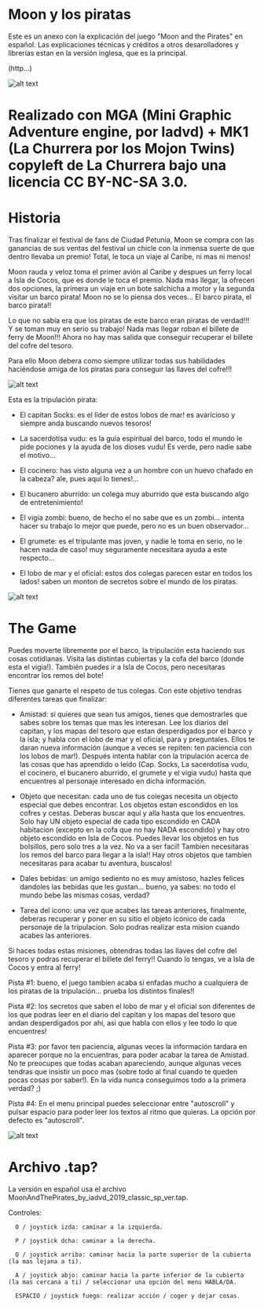 # Moon y los piratas

Este es un anexo con la explicación del juego "Moon and the Pirates" en español. Las explicaciones técnicas y créditos a otros desarolladores y librerías estan en la versión inglesa, que es la principal.

(http...)

![alt text](https://github.com/Iadvd/RetrocomputingZXSpectrum/blob/master/GameExamples/MoonAndThePirates/MATP1s.png)

# Realizado con MGA (Mini Graphic Adventure engine, por Iadvd) + MK1 (La Churrera por los Mojon Twins) copyleft de La Churrera bajo una licencia CC BY-NC-SA 3.0.

# Historia

Tras finalizar el festival de fans de Ciudad Petunia, Moon se compra con las ganancias de sus ventas del festival un chicle con la inmensa suerte de que dentro llevaba un premio! Total, le toca un viaje al Caribe, ni mas ni menos!

Moon rauda y veloz toma el primer avión al Caribe y despues un ferry local a Isla de Cocos, que es donde le toca el premio. Nada más llegar, la ofrecen dos opciones, la primera un viaje en un bote salchicha a motor y la segunda visitar un barco pirata! Moon no se lo piensa dos veces... El barco pirata, el barco pirata!! 

Lo que no sabía era que los piratas de este barco eran piratas de verdad!!! Y se toman muy en serio su trabajo! Nada mas llegar roban el billete de ferry de Moon!!! Ahora no hay mas salida que conseguir recuperar el billete del cofre del tesoro. 

Para ello Moon debera como siempre utilizar todas sus habilidades haciéndose amiga de los piratas para conseguir las llaves del cofre!!!

![alt text](https://github.com/Iadvd/RetrocomputingZXSpectrum/blob/master/GameExamples/MoonAndThePirates/MATP2s.png)

Esta es la tripulación pirata:

- El capitan Socks: es el líder de estos lobos de mar! es avaricioso y siempre anda buscando nuevos tesoros!

- La sacerdotisa vudu: es la guía espiritual del barco, todo el mundo le pide pociones y la ayuda de los dioses vudu! Es verde, pero nadie sabe el motivo...

- El cocinero: has visto alguna vez a un hombre con un huevo chafado en la cabeza? ale, pues aquí lo tienes!...

- El bucanero aburrido: un colega muy aburrido que esta buscando algo de entretenimiento!

- El vigía zombi: bueno, de hecho el no sabe que es un zombi... intenta hacer su trabajo lo mejor que puede, pero no es un buen observador...

- El grumete: es el tripulante mas joven, y nadie le toma en serio, no le hacen nada de caso! muy seguramente necesitara ayuda a este respecto...

- El lobo de mar y el oficial: estos dos colegas parecen estar en todos los lados! saben un monton de secretos sobre el mundo de los piratas.

![alt text](https://github.com/Iadvd/RetrocomputingZXSpectrum/blob/master/GameExamples/MoonAndThePirates/MATP3s.png)

# The Game

Puedes moverte líbremente por el barco, la tripulación esta haciendo sus cosas cotidianas. Visita las distintas cubiertas y la cofa del barco (donde esta el vigia!). También puedes ir a Isla de Cocos, pero necesitaras encontrar los remos del bote! 
 
Tienes que ganarte el respeto de tus colegas. Con este objetivo tendras diferentes tareas que finalizar:

- Amistad: si quieres que sean tus amigos, tienes que demostrarles que sabes sobre los temas que mas les interesan. Lee los diarios del capitan, y los mapas del tesoro que estan desperdigados por el barco y la isla; y habla con el lobo de mar y el oficial, para y preguntales. Ellos te daran nueva información (aunque a veces se repiten: ten paciencia con los lobos de mar!). Después intenta hablar con la tripulación acerca de las cosas que has aprendido o leído (Cap. Socks, La sacerdotisa vudu, el cocinero, el bucanero aburrido, el grumete y el vigía vudu) hasta que encuentres al personaje interesado en dicha información.

- Objeto que necesitan: cada uno de tus colegas necesita un objecto especial que debes encontrar. Los objetos estan escondidos en los cofres y cestas. Deberas buscar aquí y alla hasta que los encuentres. Solo hay UN objeto especial de cada tipo escondido en CADA habitacion (excepto en la cofa que no hay NADA escondido) y hay otro objeto escondido en Isla de Cocos. Puedes llevar los objetos en tus bolsillos, pero solo tres a la vez. No va a ser facil! Tambien necesitaras los remos del barco para llegar a la isla!! Hay otros objetos que tambien necesitaras para acabar tu aventura, buscalos!

- Dales bebidas: un amigo sediento no es muy amistoso, hazles felices dandoles las bebidas que les gustan... bueno, ya sabes: no todo el mundo bebe las mismas cosas, verdad?

- Tarea del icono: una vez que acabes las tareas anteriores, finalmente, deberas recuperar y poner en su sitio el objeto icónico de cada personaje de la tripulacion. Solo podras realizar esta mision cuando acabes las anteriores.

Si haces todas estas misiones, obtendras todas las llaves del cofre del tesoro y podras recuperar el billete del ferry!! Cuando lo tengas, ve a Isla de Cocos y entra al ferry!

Pista #1: bueno, el juego tambien acaba si enfadas mucho a cualquiera de los piratas de la tripulación... prueba los distintos finales!!

Pista #2: los secretos que saben el lobo de mar y el oficial son diferentes de los que podras leer en el diario del capitan y los mapas del tesoro que andan desperdigados por ahi, asi que habla con ellos y lee todo lo que encuentres!

Pista #3: por favor ten paciencia, algunas veces la información tardara en aparecer porque no la encuentras, para poder acabar la tarea de Amistad. No te preocupes que todas acaban apareciendo, aunque algunas veces tendras que insistir un poco mas (sobre todo al final cuando te queden pocas cosas por saber!). En la vida nunca conseguimos todo a la primera verdad? ;)

Pista #4: En el menu principal puedes seleccionar entre "autoscroll" y pulsar espacio para poder leer los textos al ritmo que quieras. La opción por defecto es "autoscroll".

![alt text](https://github.com/Iadvd/RetrocomputingZXSpectrum/blob/master/GameExamples/MoonAndThePirates/MATP4s.png)

# Archivo .tap?

La versión en español usa el archivo MoonAndThePirates_by_iadvd_2019_classic_sp_ver.tap.

Controles:

      O / joystick izda: caminar a la izquierda.

      P / joystick dcha: caminar a la derecha.
	  
      Q / joystick arriba: caminar hacia la parte superior de la cubierta (la mas lejana a ti).

      A / joystick abjo: caminar hacia la parte inferior de la cubierta (la mas cercana a ti) / seleccionar una opción del menu HABLA/DA.
	  
      ESPACIO / joystick fuego: realizar acción / coger y dejar cosas.
